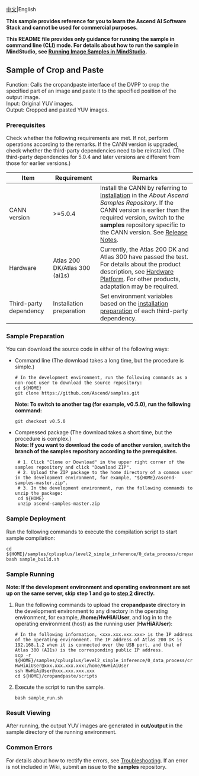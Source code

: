 [中文](README_CN.md)|English

**This sample provides reference for you to learn the Ascend AI Software Stack and cannot be used for commercial purposes.**

**This README file provides only guidance for running the sample in command line (CLI) mode. For details about how to run the sample in MindStudio, see [Running Image Samples in MindStudio](https://github.com/Ascend/samples/wikis/Mindstudio%E8%BF%90%E8%A1%8C%E5%9B%BE%E7%89%87%E6%A0%B7%E4%BE%8B?sort_id=3164874).**

## Sample of Crop and Paste

Function: Calls the cropandpaste interface of the DVPP to crop the specified part of an image and paste it to the specified position of the output image.  
Input: Original YUV images.   
Output: Cropped and pasted YUV images.

### Prerequisites
Check whether the following requirements are met. If not, perform operations according to the remarks. If the CANN version is upgraded, check whether the third-party dependencies need to be reinstalled. (The third-party dependencies for 5.0.4 and later versions are different from those for earlier versions.)

| Item| Requirement| Remarks|
|---|---|---|
| CANN version| >=5.0.4 | Install the CANN by referring to [Installation](/README.md#installation) in the *About Ascend Samples Repository*. If the CANN version is earlier than the required version, switch to the **samples** repository specific to the CANN version. See [Release Notes](/README.md#release-notes).|
| Hardware| Atlas 200 DK/Atlas 300 (ai1s)  | Currently, the Atlas 200 DK and Atlas 300 have passed the test. For details about the product description, see [Hardware Platform](https://ascend.huawei.com/en/#/hardware/product). For other products, adaptation may be required.|
| Third-party dependency| Installation preparation| Set environment variables based on the [installation preparation](../../environment/README.md) of each third-party dependency.|

### Sample Preparation
You can download the source code in either of the following ways:  
  - Command line (The download takes a long time, but the procedure is simple.)
     ```    
     # In the development environment, run the following commands as a non-root user to download the source repository:   
     cd ${HOME}     
     git clone https://github.com/Ascend/samples.git
     ```
     **Note: To switch to another tag (for example, v0.5.0), run the following command:**
     ```
     git checkout v0.5.0
     ```   
  - Compressed package (The download takes a short time, but the procedure is complex.)  
     **Note: If you want to download the code of another version, switch the branch of the samples repository according to the prerequisites.**  
     ``` 
      # 1. Click "Clone or Download" in the upper right corner of the samples repository and click "Download ZIP".   
      # 2. Upload the ZIP package to the home directory of a common user in the development environment, for example, "${HOME}/ascend-samples-master.zip".    
      # 3. In the development environment, run the following commands to unzip the package:    
      cd ${HOME}    
      unzip ascend-samples-master.zip
      ```

### Sample Deployment

Run the following commands to execute the compilation script to start sample compilation:  
```
cd ${HOME}/samples/cplusplus/level2_simple_inference/0_data_process/cropandpaste/scripts    
bash sample_build.sh
```

### Sample Running

**Note: If the development environment and operating environment are set up on the same server, skip step 1 and go to [step 2](#step_2) directly.**  

1. Run the following commands to upload the **cropandpaste** directory in the development environment to any directory in the operating environment, for example, **/home/HwHiAiUser**, and log in to the operating environment (host) as the running user (**HwHiAiUser**):
    ```
    # In the following information, <xxx.xxx.xxx.xxx> is the IP address of the operating environment. The IP address of Atlas 200 DK is 192.168.1.2 when it is connected over the USB port, and that of Atlas 300 (AI1s) is the corresponding public IP address.
    scp -r ${HOME}/samples/cplusplus/level2_simple_inference/0_data_process/cropandpaste HwHiAiUser@xxx.xxx.xxx.xxx:/home/HwHiAiUser    
    ssh HwHiAiUser@xxx.xxx.xxx.xxx     
    cd ${HOME}/cropandpaste/scripts
    ```
2. <a name="step_2"></a>Execute the script to run the sample.
    ```
    bash sample_run.sh
    ```

### Result Viewing

After running, the output YUV images are generated in **out/output** in the sample directory of the running environment.

### Common Errors
For details about how to rectify the errors, see [Troubleshooting](https://github.com/Ascend/samples/wikis/%E5%B8%B8%E8%A7%81%E9%97%AE%E9%A2%98%E5%AE%9A%E4%BD%8D/%E4%BB%8B%E7%BB%8D). If an error is not included in Wiki, submit an issue to the **samples** repository.

